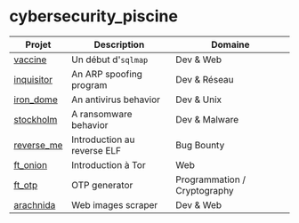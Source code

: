 # cybersecurity_piscine
| Projet | Description | Domaine |
|-|-|-|
| [vaccine](https://github.com/Skalyaeve/vaccine) | Un début d'`sqlmap` | Dev & Web |
| [inquisitor](https://github.com/Skalyaeve/inquisitor) | An ARP spoofing program | Dev & Réseau |
| [iron_dome](https://github.com/Skalyaeve/iron_dome) | An antivirus behavior | Dev & Unix |
| [stockholm](https://github.com/Skalyaeve/stockholm) | A ransomware behavior | Dev & Malware |
| [reverse_me](https://github.com/Skalyaeve/reverse_me) | Introduction au reverse ELF | Bug Bounty |
| [ft_onion](https://github.com/Skalyaeve/ft_onion) | Introduction à Tor | Web |
| [ft_otp](https://github.com/Skalyaeve/ft_otp) | OTP generator | Programmation / Cryptography |
| [arachnida](https://github.com/Skalyaeve/arachnida) | Web images scraper | Dev & Web |


